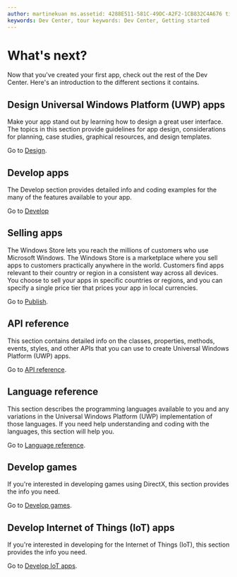 ```yaml
---
author: martinekuan ms.assetid: 4288E511-581C-49DC-A2F2-1CB832C4A676 title: What's next? description: Now that you've created your first app, check out the rest of the Dev Center. Here's an introduction to the different sections it contains.'
keywords: Dev Center, tour keywords: Dev Center, Getting started
---
```

# What's next?

Now that you've created your first app, check out the rest of the Dev Center. Here's an introduction to the different sections it contains.

## Design Universal Windows Platform (UWP) apps


Make your app stand out by learning how to design a great user interface. The topics in this section provide guidelines for app design, considerations for planning, case studies, graphical resources, and design templates.

Go to [Design](http://go.microsoft.com/fwlink/p/?LinkId=533896).

## Develop apps


The Develop section provides detailed info and coding examples for the many of the features available to your app.

Go to [Develop](http://go.microsoft.com/fwlink/p/?LinkId=529575)

## Selling apps


The Windows Store lets you reach the millions of customers who use Microsoft Windows. The Windows Store is a marketplace where you sell apps to customers practically anywhere in the world. Customers find apps relevant to their country or region in a consistent way across all devices. You choose to sell your apps in specific countries or regions, and you can specify a single price tier that prices your app in local currencies.

Go to [Publish](http://go.microsoft.com/fwlink/p/?linkid=268275).

## API reference


This section contains detailed info on the classes, properties, methods, events, styles, and other APIs that you can use to create Universal Windows Platform (UWP) apps.

Go to [API reference](https://msdn.microsoft.com/en-us/library/windows/apps/br211369.aspx).

## Language reference


This section describes the programming languages available to you and any variations in the Universal Windows Platform (UWP) implementation of those languages. If you need help understanding and coding with the languages, this section will help you.

Go to [Language reference](http://go.microsoft.com/fwlink/p/?LinkId=534184).

## Develop games


If you're interested in developing games using DirectX, this section provides the info you need.

Go to [Develop games](http://go.microsoft.com/fwlink/p/?LinkId=534184).

## Develop Internet of Things (IoT) apps


If you're interested in developing for the Internet of Things (IoT), this section provides the info you need.

Go to [Develop IoT apps](http://go.microsoft.com/fwlink/p/?LinkId=534186).

 

 






<!--HONumber=Jun16_HO2-->


